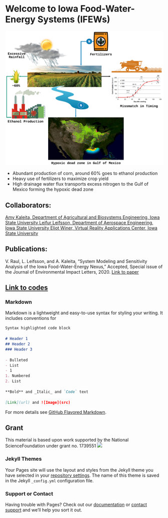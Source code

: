 # Welcome to Iowa Food-Water-Energy Systems (IFEWs) 


![Image of deadzone](Images/dead_zone.png)

- Abundant production of corn, around 60% goes to ethanol production
- Heavy use of fertilizers to maximize crop yield
- High drainage water flux transports excess nitrogen to the Gulf of Mexico forming the hypoxic dead zone 

## Collaborators:
[Amy Kaleita, Department of Agricultural and Biosystems Engineering, Iowa State University  ](https://www.abe.iastate.edu/amy-kaleita/)
[Leifur Leifsson, Department of Aerospace Engineering, Iowa State University  ](https://www.aere.iastate.edu/leifur/)
[Eliot Winer, Virtual Reality Applications Center, Iowa State University  ](https://www.brain.vpresearch.iastate.edu/people/eliot-winer)

## Publications:
V. Raul, L. Leifsson, and A. Kaleita, “System Modeling and Sensitivity Analysis of the Iowa Food-Water-Energy Nexus,” Accepted, Special issue of the Journal of Environmental Impact Letters, 2020. [Link to paper](https://github.com/ifews/IFEWs/tree/gh-pages/Papers) 

## [Link to codes](https://github.com/ifews/IFEWs/tree/gh-pages/Codes) 

### Markdown

Markdown is a lightweight and easy-to-use syntax for styling your writing. It includes conventions for

```markdown
Syntax highlighted code block

# Header 1
## Header 2
### Header 3

- Bulleted
- List
- 1
1. Numbered
2. List

**Bold** and _Italic_ and `Code` text

[Link](url) and ![Image](src)
```

For more details see [GitHub Flavored Markdown](https://guides.github.com/features/mastering-markdown/).


## Grant
This material is based upon work supported by the National ScienceFoundation under grant no.  1739551
<img src="Assets/NSF_Logo.png" width="200">

### Jekyll Themes

Your Pages site will use the layout and styles from the Jekyll theme you have selected in your [repository settings](https://github.com/ifews/ifews/settings). The name of this theme is saved in the Jekyll `_config.yml` configuration file.

### Support or Contact

Having trouble with Pages? Check out our [documentation](https://docs.github.com/categories/github-pages-basics/) or [contact support](https://github.com/contact) and we’ll help you sort it out.
